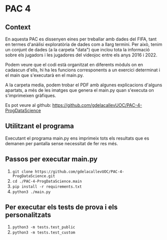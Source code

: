 # PAC 4

## Context

En aquesta PAC es dissenyen eines per treballar amb dades del FIFA, tant en termes d'anàlisi
exploratòria de dades com a llarg termini. Per això, tenim un conjunt de dades (a la carpeta
"data") que inclou tota la informació sobre els jugadors i les jugadores del videojoc
entre els anys 2016 i 2022.

Podem veure que el codi està organitzat en diferents mòduls on en cadascun d'ells, hi ha
les funcions corresponents a un exercici determinat i el main que s'executarà en el main.py.

A la carpeta media, podem trobar el PDF amb algunes explicacions d'alguns apartats, a més
de les imatges que genera el main.py quan s'executa on s'imprimeixen gràfiques.

Es pot veure al github: https://github.com/gdelacallevUOC/PAC-4-ProgDataScience

## Utilitzant el programa

Executant el programa main.py ens imprimeix tots els resultats que es demanen per pantalla
sense necessitat de fer res més.

## Passos per executar main.py

1. `git clone https://github.com/gdelacallevUOC/PAC-4-ProgDataScience.git`
2. `cd ./PAC-4-ProgDataScience.main`
3. `pip install -r requirements.txt`
4. `python3 ./main.py`

## Per executar els tests de prova i els personalitzats

1. `python3 -m tests.test_public`
2. `python3 -m tests.test_custom`

